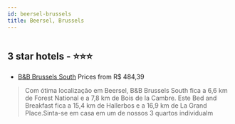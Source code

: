 ```yaml
---
id: beersel-brussels
title: Beersel, Brussels
---
```


<center><img src="https://i.travelapi.com/hotels/34000000/33380000/33371500/33371427/c6e35600_z.jpg" alt="" /></center>


##  3 star hotels - ⭐️⭐️⭐️

-    [B&B Brussels South](https://www.hurb.com/br/aud/https://www.hurb.com/br/hotels/beersel/b-b-brussels-south-HT-BMRX?cmp=18055) Prices from R$ 484,39
   > Com ótima localização em Beersel, B&B Brussels South fica a 6,6 km de Forest National e a 7,8 km de Bois de la Cambre.  Este Bed and Breakfast fica a 15,4 km de Hallerbos e a 16,9 km de La Grand Place.Sinta-se em casa em um de nossos 3 quartos individualm
